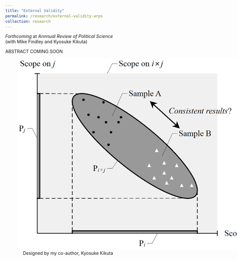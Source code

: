 ```yaml
---
title: "External Validity"
permalink: /research/external-validity-arps
collection: research
---
```

*Forthcoming* at *Annnual Review of Political Science*  
(with Mike Findley and Kyosuke Kikuta)

ABSTRACT COMING SOON

  
<figure style="width: 769px; height: 550px"  class="align-center">
  <img src="/images/ev.png" alt="" />
  <figcaption> &nbsp;&nbsp;&nbsp;&nbsp;Designed by my co-author, Kyosuke Kikuta</figcaption>
</figure>